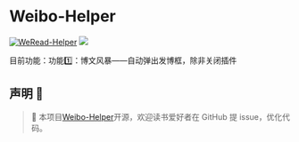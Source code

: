 # Weibo-Helper

[![WeRead-Helper](https://badgen.net/badge/icon/github?icon=github&label)](https://github.com/mefengl/WeRead-Helper)
[![](https://img.shields.io/badge/Weibo-微博-orange)](https://weibo.com/u/7752747770)

目前功能：功能1️⃣：博文风暴——自动弹出发博框，除非关闭插件

## 声明 👀

> 📝 本项目[Weibo-Helper](https://github.com/mefengl/Weibo-Helper)开源，欢迎读书爱好者在 GitHub 提 issue，优化代码。
